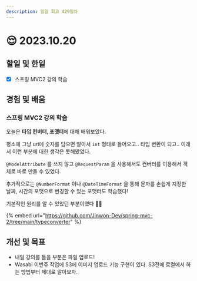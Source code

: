 ```yaml
---
description: 일일 회고 429일차
---
```


# 😌 2023.10.20

## 할일 및 한일&#x20;

* [x] 스프링 MVC2 강의 학습&#x20;

## 경험 및 배움&#x20;

### 스프링 MVC2 강의 학습&#x20;

오늘은 **타입 컨버터, 포맷터**에 대해 배워보았다.

평소에 그냥 uri에 숫자를 담으면 알아서 `int` 형태로 들어오고.. 타입 변환이 되고.. 이래서 이런 부분에 대한 생각은 못해봤었다.

`@ModelAttribute` 를 쓰지 않고 `@RequestParam` 을 사용해서도 컨버터를 이용해서 객체로 바로 만들 수 있었다.

추가적으로는 `@NumberFormat` 이나 `@DateTimeFormat` 을 통해 문자를 손쉽게 지정한 날짜, 시간의 포맷으로 변경할 수 있는 포맷터도 학습했다!

기본적인 원리를 알 수 있었던 부분이였다 👍🏻

{% embed url="https://github.com/Jinwon-Dev/spring-mvc-2/tree/main/typeconverter" %}

## 개선 및 목표&#x20;

* 내일 강의를 들을 부분은 파일 업로드!&#x20;
* Wasabi 이번주 작업에 S3에 이미지 업로드 기능 구현이 있다. S3전에 로컬에서 하는 방법부터 제대로 알아보자.&#x20;
